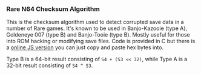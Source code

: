 ### Rare N64 Checksum Algorithm

This is the checksum algorithm used to detect corrupted save data in a number of Rare games. It's known to be used in Banjo-Kazooie (type A), Goldeneye 007 (type B) and Banjo-Tooie (type B). Mostly useful for those into ROM hacking or modifying save files. Code is provided in C but there is a [online JS version](http://jsbin.com/bicare/quiet) you can just copy and paste hex bytes into.

Type B is a 64-bit result consisting of `S4 + (S3 << 32)`, while Type A is a 32-bit result consisting of `S4 ^ S3`.
